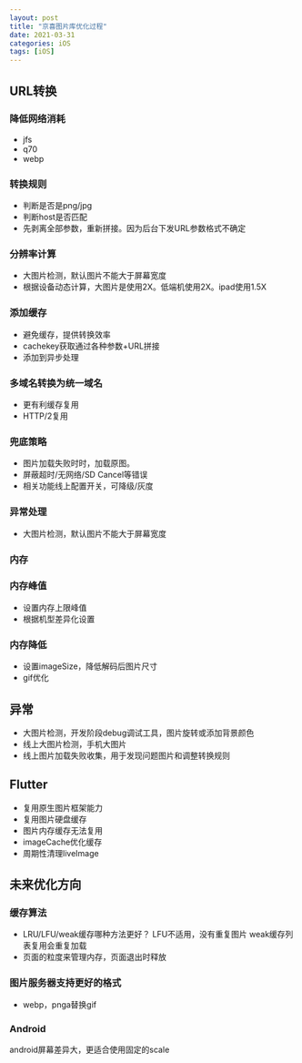 ```yaml
---
layout: post
title: "京喜图片库优化过程"
date: 2021-03-31
categories: iOS
tags: [iOS]
---
```


## URL转换
### 降低网络消耗
- jfs
- q70
- webp
### 转换规则
- 判断是否是png/jpg
- 判断host是否匹配
- 先剥离全部参数，重新拼接。因为后台下发URL参数格式不确定
### 分辨率计算
- 大图片检测，默认图片不能大于屏幕宽度
- 根据设备动态计算，大图片是使用2X。低端机使用2X。ipad使用1.5X
### 添加缓存
- 避免缓存，提供转换效率
- cachekey获取通过各种参数+URL拼接
- 添加到异步处理
### 多域名转换为统一域名
- 更有利缓存复用
- HTTP/2复用
### 兜底策略
- 图片加载失败时时，加载原图。
- 屏蔽超时/无网络/SD Cancel等错误
- 相关功能线上配置开关，可降级/灰度
### 异常处理
- 大图片检测，默认图片不能大于屏幕宽度


### 内存
### 内存峰值
- 设置内存上限峰值
- 根据机型差异化设置
### 内存降低
- 设置imageSize，降低解码后图片尺寸
- gif优化

## 异常
- 大图片检测，开发阶段debug调试工具，图片旋转或添加背景颜色
- 线上大图片检测，手机大图片
- 线上图片加载失败收集，用于发现问题图片和调整转换规则

## Flutter
- 复用原生图片框架能力
- 复用图片硬盘缓存
- 图片内存缓存无法复用
- imageCache优化缓存
- 周期性清理liveImage

## 未来优化方向
### 缓存算法
- LRU/LFU/weak缓存哪种方法更好？
LFU不适用，没有重复图片
weak缓存列表复用会重复加载
- 页面的粒度来管理内存，页面退出时释放
### 图片服务器支持更好的格式
- webp，pnga替换gif
### Android
android屏幕差异大，更适合使用固定的scale